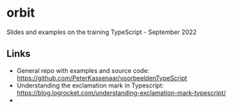 # orbit
Slides and examples on the training TypeScript - September 2022

## Links
- General repo with examples and source code: https://github.com/PeterKassenaar/voorbeeldenTypeScript
- Understanding the exclamation mark in Typescript: https://blog.logrocket.com/understanding-exclamation-mark-typescript/
- 
